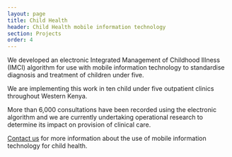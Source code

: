 ```yaml
---
layout: page
title: Child Health
header: Child Health mobile information technology
section: Projects
order: 4
---
```


We developed an electronic Integrated Management of Childhood Illness (IMCI) algorithm for use with mobile information technology to standardise diagnosis and treatment of children under five.

We are implementing this work in ten child under five outpatient clinics throughout Western Kenya.

More than 6,000 consultations have been recorded using the electronic algorithm and we are currently undertaking operational research to determine its impact on provision of clinical care.

[Contact us](/contact) for more information about the use of mobile information technology for child health.
